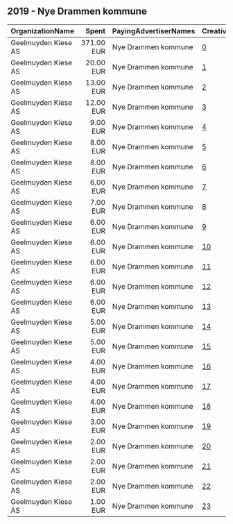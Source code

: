 ## 2019 - Nye Drammen kommune 
|OrganizationName|Spent|PayingAdvertiserNames|CreativeUrls|Impressions|Genders|AgeBrackets|CountryCodes|BillingAddresses|CandidateBallotInformation|
|:---|---:|:---|:---|---:|:---|:---|:---|:---|:---|
|Geelmuyden Kiese AS|371.00 EUR|Nye Drammen kommune|[0](https://www.snap.com/political-ads/asset/525f51a90db95e725f5049b68bdd417a74ed9ce9515941374a1e3376cade67e4?mediaType=mp4)|82,270||18+|norway|"St. Olavs Plass 5,Oslo,0164,NO"||
|Geelmuyden Kiese AS|20.00 EUR|Nye Drammen kommune|[1](https://www.snap.com/political-ads/asset/48ffc06b861d5cb445140cfea40827948918d9594f4c5edd01098b622392491d?mediaType=mp4)|5,195||18+|norway|"St. Olavs Plass 5,Oslo,0164,NO"||
|Geelmuyden Kiese AS|13.00 EUR|Nye Drammen kommune|[2](https://www.snap.com/political-ads/asset/dc1019d10d8214b27ebc0e68c8bfde2a491e3e8a290ff7288b9deaf4b33f3f01?mediaType=mp4)|4,152||18-34|norway|"St. Olavs Plass 5,Oslo,0164,NO"||
|Geelmuyden Kiese AS|12.00 EUR|Nye Drammen kommune|[3](https://www.snap.com/political-ads/asset/d9f373acd60236622ff1620dec2502f646ce8277d15bd6de6ffaa9c7cf81b687?mediaType=mp4)|2,989||18+|norway|"St. Olavs Plass 5,Oslo,0164,NO"||
|Geelmuyden Kiese AS|9.00 EUR|Nye Drammen kommune|[4](https://www.snap.com/political-ads/asset/d9f373acd60236622ff1620dec2502f646ce8277d15bd6de6ffaa9c7cf81b687?mediaType=mp4)|2,936||18-34|norway|"St. Olavs Plass 5,Oslo,0164,NO"||
|Geelmuyden Kiese AS|8.00 EUR|Nye Drammen kommune|[5](https://www.snap.com/political-ads/asset/48ffc06b861d5cb445140cfea40827948918d9594f4c5edd01098b622392491d?mediaType=mp4)|2,588||18-34|norway|"St. Olavs Plass 5,Oslo,0164,NO"||
|Geelmuyden Kiese AS|8.00 EUR|Nye Drammen kommune|[6](https://www.snap.com/political-ads/asset/48ffc06b861d5cb445140cfea40827948918d9594f4c5edd01098b622392491d?mediaType=mp4)|2,586||18-34|norway|"St. Olavs Plass 5,Oslo,0164,NO"||
|Geelmuyden Kiese AS|6.00 EUR|Nye Drammen kommune|[7](https://www.snap.com/political-ads/asset/b2be1c53eeb66860bc72a4dea7ae70c6f262509036949aa6ec779fe85a5531a1?mediaType=mp4)|2,379||18+|norway|"St. Olavs Plass 5,Oslo,0164,NO"||
|Geelmuyden Kiese AS|7.00 EUR|Nye Drammen kommune|[8](https://www.snap.com/political-ads/asset/7315e347b64b6086176d395369bc8be944ff43bafe5d9407181ccdd6c00c5846?mediaType=mp4)|2,332||18-34|norway|"St. Olavs Plass 5,Oslo,0164,NO"||
|Geelmuyden Kiese AS|6.00 EUR|Nye Drammen kommune|[9](https://www.snap.com/political-ads/asset/dc1019d10d8214b27ebc0e68c8bfde2a491e3e8a290ff7288b9deaf4b33f3f01?mediaType=mp4)|2,045||18-33|norway|"St. Olavs Plass 5,Oslo,0164,NO"||
|Geelmuyden Kiese AS|6.00 EUR|Nye Drammen kommune|[10](https://www.snap.com/political-ads/asset/8240557d3d7700ef18e49b31c1dec703faebc8a8c680411eb138d06d90e4093b?mediaType=mp4)|1,901||18+|norway|"St. Olavs Plass 5,Oslo,0164,NO"||
|Geelmuyden Kiese AS|6.00 EUR|Nye Drammen kommune|[11](https://www.snap.com/political-ads/asset/d9f373acd60236622ff1620dec2502f646ce8277d15bd6de6ffaa9c7cf81b687?mediaType=mp4)|1,785||18-34|norway|"St. Olavs Plass 5,Oslo,0164,NO"||
|Geelmuyden Kiese AS|6.00 EUR|Nye Drammen kommune|[12](https://www.snap.com/political-ads/asset/451723fddc21a8791a689cfae9a41ce2c9f3b8c4191ee13109d39e41c8a7e5a8?mediaType=mp4)|1,754||18-33|norway|"St. Olavs Plass 5,Oslo,0164,NO"||
|Geelmuyden Kiese AS|6.00 EUR|Nye Drammen kommune|[13](https://www.snap.com/political-ads/asset/7315e347b64b6086176d395369bc8be944ff43bafe5d9407181ccdd6c00c5846?mediaType=mp4)|1,718||18+|norway|"St. Olavs Plass 5,Oslo,0164,NO"||
|Geelmuyden Kiese AS|5.00 EUR|Nye Drammen kommune|[14](https://www.snap.com/political-ads/asset/dc1019d10d8214b27ebc0e68c8bfde2a491e3e8a290ff7288b9deaf4b33f3f01?mediaType=mp4)|1,665||18+|norway|"St. Olavs Plass 5,Oslo,0164,NO"||
|Geelmuyden Kiese AS|5.00 EUR|Nye Drammen kommune|[15](https://www.snap.com/political-ads/asset/f1bc56b1f3fcb3289e4e91ae00bd76e5e5cc093b694c7b610410805230c638ea?mediaType=mp4)|1,660||18+|norway|"St. Olavs Plass 5,Oslo,0164,NO"||
|Geelmuyden Kiese AS|4.00 EUR|Nye Drammen kommune|[16](https://www.snap.com/political-ads/asset/dc1019d10d8214b27ebc0e68c8bfde2a491e3e8a290ff7288b9deaf4b33f3f01?mediaType=mp4)|1,417||18-34|norway|"St. Olavs Plass 5,Oslo,0164,NO"||
|Geelmuyden Kiese AS|4.00 EUR|Nye Drammen kommune|[17](https://www.snap.com/political-ads/asset/7315e347b64b6086176d395369bc8be944ff43bafe5d9407181ccdd6c00c5846?mediaType=mp4)|1,291||18-34|norway|"St. Olavs Plass 5,Oslo,0164,NO"||
|Geelmuyden Kiese AS|4.00 EUR|Nye Drammen kommune|[18](https://www.snap.com/political-ads/asset/d9f373acd60236622ff1620dec2502f646ce8277d15bd6de6ffaa9c7cf81b687?mediaType=mp4)|1,237||18-33|norway|"St. Olavs Plass 5,Oslo,0164,NO"||
|Geelmuyden Kiese AS|3.00 EUR|Nye Drammen kommune|[19](https://www.snap.com/political-ads/asset/48ffc06b861d5cb445140cfea40827948918d9594f4c5edd01098b622392491d?mediaType=mp4)|1,187||18-33|norway|"St. Olavs Plass 5,Oslo,0164,NO"||
|Geelmuyden Kiese AS|2.00 EUR|Nye Drammen kommune|[20](https://www.snap.com/political-ads/asset/dc1019d10d8214b27ebc0e68c8bfde2a491e3e8a290ff7288b9deaf4b33f3f01?mediaType=mp4)|794||18+|norway|"St. Olavs Plass 5,Oslo,0164,NO"||
|Geelmuyden Kiese AS|2.00 EUR|Nye Drammen kommune|[21](https://www.snap.com/political-ads/asset/d9f373acd60236622ff1620dec2502f646ce8277d15bd6de6ffaa9c7cf81b687?mediaType=mp4)|679||18+|norway|"St. Olavs Plass 5,Oslo,0164,NO"||
|Geelmuyden Kiese AS|2.00 EUR|Nye Drammen kommune|[22](https://www.snap.com/political-ads/asset/7315e347b64b6086176d395369bc8be944ff43bafe5d9407181ccdd6c00c5846?mediaType=mp4)|579||18+|norway|"St. Olavs Plass 5,Oslo,0164,NO"||
|Geelmuyden Kiese AS|1.00 EUR|Nye Drammen kommune|[23](https://www.snap.com/political-ads/asset/48ffc06b861d5cb445140cfea40827948918d9594f4c5edd01098b622392491d?mediaType=mp4)|519||18+|norway|"St. Olavs Plass 5,Oslo,0164,NO"||
